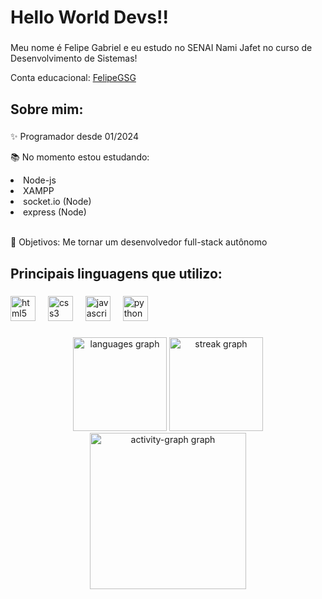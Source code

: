 <h1 align="left">Hello World Devs!!</h1>

###

<p align="left">Meu nome é Felipe Gabriel e eu estudo no SENAI Nami Jafet no curso de Desenvolvimento de Sistemas!</p>
Conta educacional: <a href="https://github.com/FelipeGSG">FelipeGSG</a>

<h2 align="left">Sobre mim:</h2>

###

<p align="left">✨ Programador desde 01/2024</p>
<p>📚 No momento estou estudando:</p>
  <li>Node-js</li>
  <li>XAMPP</li>
  <li>socket.io (Node)</li>
  <li>express (Node)</li>
  <br>
<p>🎯 Objetivos: Me tornar um desenvolvedor full-stack autônomo </p>

###

<h2 align="left">Principais linguagens que utilizo:</h2>

###

<div align="left">
  <img src="https://cdn.jsdelivr.net/gh/devicons/devicon/icons/html5/html5-original.svg" height="40" alt="html5 logo"  />
  <img width="12" />
  <img src="https://cdn.jsdelivr.net/gh/devicons/devicon/icons/css3/css3-original.svg" height="40" alt="css3 logo"  />
  <img width="12" />
  <img src="https://cdn.jsdelivr.net/gh/devicons/devicon/icons/javascript/javascript-original.svg" height="40" alt="javascript logo"  />
  <img width="12" />
  <img src="https://cdn.jsdelivr.net/gh/devicons/devicon/icons/python/python-original.svg" height="40" alt="python logo"  />
</div>

###

<div align="center">
  <img src="https://github-readme-stats.vercel.app/api/top-langs?username=Felipe-Gabriel-Souza-Goncalves&locale=en&hide_title=false&layout=compact&card_width=320&langs_count=5&theme=dracula&hide_border=false&order=2" height="150" alt="languages graph"  />
  <img src="https://streak-stats.demolab.com?user=Felipe-Gabriel-Souza-Goncalves&locale=en&mode=daily&theme=dracula&hide_border=false&border_radius=5&order=3" height="150" alt="streak graph"  />
  <img src="https://github-readme-activity-graph.vercel.app/graph?username=Felipe-Gabriel-Souza-Goncalves&radius=16&theme=react&area=true&order=5&hide_border=true&hide_title=true" height="250" alt="activity-graph graph"  />
</div>

###
<!--
**Felipe-Gabriel-Souza-Goncalves/Felipe-Gabriel-Souza-Goncalves** is a ✨ _special_ ✨ repository because its `README.md` (this file) appears on your GitHub profile.

Here are some ideas to get you started:

- 🔭 I’m currently working on ...
- 🌱 I’m currently learning ...
- 👯 I’m looking to collaborate on ...
- 🤔 I’m looking for help with ...
- 💬 Ask me about ...
- 📫 How to reach me: ...
- 😄 Pronouns: ...
- ⚡ Fun fact: ...
-->
